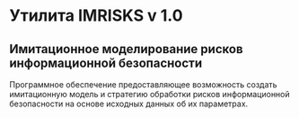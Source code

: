 
# Утилита IMRISKS v 1.0

## Имитационное моделирование рисков информационной безопасности

Программное обеспечение предоставляющее возможность создать имитационную модель и стратегию обработки рисков информационной безопасности на основе исходных данных об их параметрах.